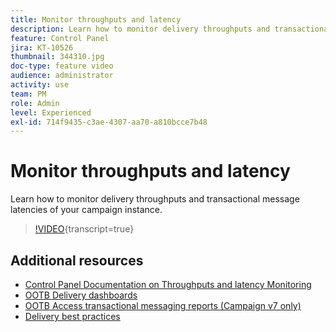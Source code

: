 ```yaml
---
title: Monitor throughputs and latency
description: Learn how to monitor delivery throughputs and transactional message latencies of your campaign instance.
feature: Control Panel
jira: KT-10526
thumbnail: 344310.jpg
doc-type: feature video
audience: administrator
activity: use
team: PM
role: Admin
level: Experienced
exl-id: 714f9435-c3ae-4307-aa70-a810bcce7b48
---
```

# Monitor throughputs and latency

Learn how to monitor delivery throughputs and transactional message latencies of your campaign instance.

>[!VIDEO](https://video.tv.adobe.com/v/344310/?learn=on){transcript=true}

## Additional resources

* [Control Panel Documentation on Throughputs and latency Monitoring](https://experienceleague.adobe.com/docs/control-panel/using/performance-monitoring/thoughputs-latencies.html?lang=en#)
* [OOTB Delivery dashboards](https://experienceleague.adobe.com/docs/campaign-classic/using/sending-messages/monitoring-deliveries/delivery-dashboard.html?lang=en)
* [OOTB Access transactional messaging reports (Campaign v7 only)](https://experienceleague.adobe.com/docs/campaign-classic/using/transactional-messaging/reports/about-transactional-messaging-reports.html?lang=en)
* [Delivery best practices](https://experienceleague.adobe.com/docs/campaign-standard/using/communication-channels/delivery-bestpractices/delivery-best-practices.html?lang=en)
